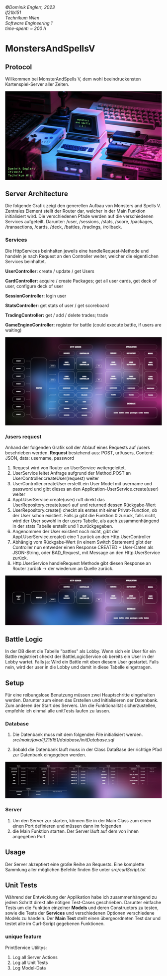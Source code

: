 *©Dominik Englert, 2023<br>
if21b151<br>
Technikum Wien<br>
Software Engineering 1<br>
time-spent: ~ 200 h*

# MonstersAndSpellsV
## Protocol
Willkommen bei MonsterAndSpells V, dem wohl beeindruckensten Kartenspiel-Server aller Zeiten.


![title](readme_src/main.jpeg)

## Server Architecture
Die folgende Grafik zeigt den generellen Aufbau von Monsters and Spells V.
Zentrales Element stellt der Router dar, welcher in der Main Funktion initialisiert wird. Die verschiedenen
Pfade werden auf die verschiedenen Services aufgeteilt. Darunter: /user, /sessions, /stats, /score, /packages, /transactions, /cards, /deck, /battles, /tradings, /rollback.

### Services
Die HttpServices beinhalten jeweils eine handleRequest-Methode und handeln je nach Request an den Controller weiter, welcher die eigentlichen Services beinhaltet.

**UserController:** create / update / get Users

**CardController:** acquire / create Packages; get all user cards, get deck of user, configure deck of user

**SessionController:** login user

**StatsController:** get stats of user / get scoreboard

**TradingController:** get / add / delete trades; trade

**GameEngineController:** register for battle (could execute battle, if users are waiting)



![title](readme_src/architecture.jpeg)

### /users request
Anhand der folgenden Grafik soll der Ablauf eines Requests auf /users beschrieben werden.
**Request** bestehend aus: POST, url/users, Content: JSON, data: username, password

1. Request wird von Router an UserService weitergeleitet.
2. UserService leitet Anfrage aufgrund der Method.POST an UserController.createUser(request) weiter
3. UserController.createUser erstellt ein User Model mit username und password und gibt dieses an den Application-UserService.create(user) weiter
4. Appl.UserService.create(user) ruft direkt das UserRepository.create(user) auf und returned dessen Rückgabe-Wert
5. UserRepository.create() checkt als erstes mit einer Privat-Function, ob der User schon existiert. Falls ja gibt die Funktion 0 zurück, falls nicht, wird der User sowohl in der users Tabelle, als auch zusammenhängend in der stats Tabelle erstellt und 1 zurückgegeben.
6. Angenommen der User existiert noch nicht, gibt der Appl.UserService.create() eine 1 zurück an den Http.UserController
7. Abhängig vom Rückgabe-Wert (in einem Switch Statement) gibt der Controller nun entweder einen Response CREATED + User-Daten als JSON-String, oder BAD_Request, mit Message an den Http.UserService zurück.
8. Http.UserService handleRequest Methode gibt diesen Response an Router zurück → der wiederum an Quelle zurück.

![title](readme_src/demoRequest.jpeg)

## Battle Logic
In der DB dient die Tabelle "battles" als Lobby. Wenn sich ein User für ein Battle registriert checkt der BattleLogicService ob bereits ein User in der Lobby wartet. 
Falls ja: Wird ein Battle mit eben diesem User gestartet. Falls nein, wird der user in die Lobby und damit in diese Tabelle eingetragen.

## Setup
Für eine reibungslose Benutzung müssen zwei Hauptschritte eingehalten werden. Darunter zum einen das Erstellen und Initialisieren der Datenbank. 
Zum anderen der Start des Servers. Um die Funktionalität sicherzustellen, empfehle ich einmal alle unitTests laufen zu lassen.
### Database
1. Die Datenbank muss mit dem folgenden File initialisiert werden.
*src/main/java/if21b151/database/initDatabase.sql*

2. Sobald die Datenbank läuft muss in der Class DataBase der richtige Pfad zur Datenbank eingegeben werden.

![title](readme_src/dbTables.jpeg)

### Server
1. Um den Server zur starten, können Sie in der Main Class zum einen einen Port definieren und müssen dann im folgenden
2. die Main Funktion starten. Der Server läuft auf dem von ihnen angegeben Port

## Usage
Der Server akzeptiert eine große Reihe an Requests. Eine komplette Sammlung aller möglichen Befehle finden Sie unter
*src/curlScript.txt*


## Unit Tests
Während der Entwicklung der Applikation habe ich zusammenhängend zu jedem Schritt direkt alle nötigen Test-Cases geschrieben.
Darunter einfache Tests um die Funktion einzelner **Models** und deren Constructors zu testen, sowie die Tests der **Services** und 
verschiedenen Optionen verschiedene Models zu händeln. 
Der **Main Test** stellt einen übergeordneten Test dar und testet alle im Curl-Script gegebenen Funktionen. 

### unique feature
PrintService Utilitys:
1. Log all Server Actions
2. Log all Unit Tests 
3. Log Model-Data